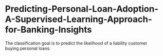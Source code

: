 # Predicting-Personal-Loan-Adoption-A-Supervised-Learning-Approach-for-Banking-Insights
The classification goal is to predict the likelihood of a liability customer buying personal  loans.
